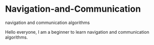 # Navigation-and-Communication
navigation and communication algorithms 

Hello everyone, I am a beginner to learn navigation and communication algorithms.
